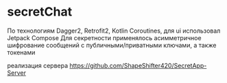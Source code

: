 # secretChat
По технологиям 
Dagger2, Retrofit2, Kotlin Coroutines, 
для ui использовал Jetpack Compose
Для секретности применялось асимметричное шифрование сообщений с публичными/приватными ключами, а также токенами

реализация сервера https://github.com/ShapeShifter420/SecretApp-Server
